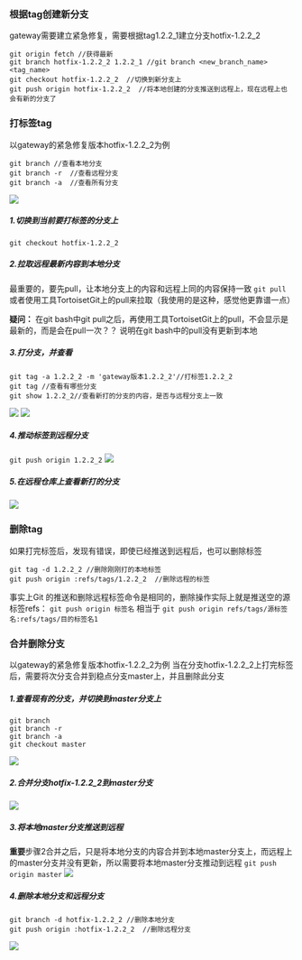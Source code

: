 ### 根据tag创建新分支

gateway需要建立紧急修复，需要根据tag1.2.2\_1建立分支hotfix-1.2.2\_2

```
git origin fetch //获得最新
git branch hotfix-1.2.2_2 1.2.2_1 //git branch <new_branch_name> <tag_name>
git checkout hotfix-1.2.2_2  //切换到新分支上
git push origin hotfix-1.2.2_2  //将本地创建的分支推送到远程上，现在远程上也会有新的分支了

```

### 打标签tag

以gateway的紧急修复版本hotfix-1.2.2\_2为例

```
git branch //查看本地分支
git branch -r  //查看远程分支
git branch -a  //查看所有分支
```

![](/assets/QQ截图20160923161423.png)

##### 1.切换到当前要打标签的分支上

`git checkout hotfix-1.2.2_2`

##### 2.拉取远程最新内容到本地分支

最重要的，要先pull，让本地分支上的内容和远程上同的内容保持一致
`git pull`
或者使用工具TortoisetGit上的pull来拉取（我使用的是这种，感觉他更靠谱一点）

**疑问：**
在git bash中git pull之后，再使用工具TortoisetGit上的pull，不会显示是最新的，而是会在pull一次？？
说明在git bash中的pull没有更新到本地

##### 3.打分支，并查看

```
git tag -a 1.2.2_2 -m 'gateway版本1.2.2_2'//打标签1.2.2_2
git tag //查看有哪些分支
git show 1.2.2_2//查看新打的分支的内容，是否与远程分支上一致
```

![](/assets/QQ截图20160923163108.png)
![](/assets/QQ截图20160923163415.png)

##### 4.推动标签到远程分支

`git push origin 1.2.2_2`
![](/assets/QQ截图20160923163754.png)

##### 5.在远程仓库上查看新打的分支

![](/assets/QQ截图20160923163958.png)

### 删除tag

如果打完标签后，发现有错误，即使已经推送到远程后，也可以删除标签

```
git tag -d 1.2.2_2 //删除刚刚打的本地标签
git push origin :refs/tags/1.2.2_2  //删除远程的标签 
```

事实上Git 的推送和删除远程标签命令是相同的，删除操作实际上就是推送空的源标签refs：
`git push origin 标签名`
相当于
`git push origin refs/tags/源标签名:refs/tags/目的标签名1`

### 合并删除分支

以gateway的紧急修复版本hotfix-1.2.2\_2为例
当在分支hotfix-1.2.2\_2上打完标签后，需要将次分支合并到稳点分支master上，并且删除此分支

##### 1.查看现有的分支，并切换到master分支上

```
git branch
git branch -r
git branch -a
git checkout master
```

![](/assets/QQ截图20160923164614.png)

##### 2.合并分支hotfix-1.2.2\_2到master分支

![](/assets/QQ截图20160923164750.png)

##### 3.将本地master分支推送到远程

**重要**步骤2合并之后，只是将本地分支的内容合并到本地master分支上，而远程上的master分支并没有更新，所以需要将本地master分支推动到远程
`git push origin master`
![](/assets/QQ截图20160923165014.png)

##### 4.删除本地分支和远程分支

```
git branch -d hotfix-1.2.2_2 //删除本地分支
git push origin :hotfix-1.2.2_2  //删除远程分支
```

![](/assets/QQ截图20160923165528.png)

